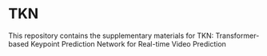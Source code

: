 # TKN
This repository contains the supplementary materials for TKN: Transformer-based Keypoint Prediction Network for Real-time Video Prediction

